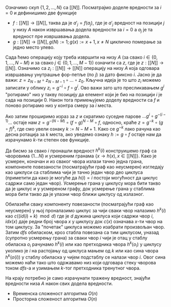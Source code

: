 
Означимо скуп $\{1, 2, \ldots, N\}$ са $[[N]]$.
Посматрајмо доделе вредности за $i = 0$ и дефинишимо две функције 

* $f : [[N]] \rightarrow [[N]]$, таква да је $a'_j = f(a_j)$, где је $a'_j$ вредност на позицији $j$ у низу $A$ након извршавања додела вредности за $i = 0$ а $a_j$ је та вредност пре извршавања додела.
* $g : [[N]] \rightarrow [[N]], g(N) := 1; g(x) := x + 1, x \neq N$ циклично померање за једно место улево.

Сада ћемо операцију коју треба извршити на низу $A$ (за свако $i \in \{0, 1, \ldots, N-M \}$ и за свако $j \in \{0, 1, \ldots, M-1\}$) означити са $z$, где је $z : [[N]] \rightarrow [[N]]$. Означимо са $z_i : [[N]] \rightarrow [[N]]$ операцију на низу $A$ која одговара извршавању унутрашње фор-петље (по $j$) за дато фиксно $i$. Јасно је да важи: $z = z_{N-M} \circ z_{N-M-1} \circ \ldots \circ z_0$. Кључна идеја је то што $z_i$ можемо записати у облику $z_i = g^{-i} \circ f \circ g^i$. Ово важи зато што пресликавањем $g^i$ "ротирамо" низ у такву позицију да елемент који је био на позицији $i$ је сада на позицији $0$. Након тога примењујемо доделу вредности са $f$ и поново ротирамо низ у контра смеру за $i$ места.

Ако затим проширимо израз за $z$ и скратимо суседне парове $\ldots g^{i} \circ g^{-(i-1)} \ldots$ остаје нам $z = g^{-(N-M)} \circ (f \circ g)^{N-M} \circ f$, односно, краће $z = g^{-k} \circ (g \circ f)^k$, где смо увели ознаку $k := N-M+1$. Како се $g^{-k}$ лако рачуна као десна ротација за $k$ места, ако уведемо ознаку $h := g \circ f$ остаје нам да израчунамо $k$-ти  степен ове функције.

Да бисмо за свако $i$ пронашли вредност $h^k(i)$ конструишемо граф са чворовима $\{1 \ldots N\}$ и усмереним гранама $\{x \rightarrow h(x), x \in [[N]]\}$. Како је усмерен, коначан и из сваког чвора излази тачно једна грана, компоненте повезаности (посматрајући граф као неусмерен) изгледају као циклуси са стаблима чији је тачно један чвор део циклуса (приметити да како је могуће да $h(i) = i$ постоји могућност да циклус садржи само један чвор). Усмерење грана у циклусу мора бити такво да је циклус и у усмереном графу, док усмерење грана у стаблима мора бити такво да је улазни чвор ближи циклусу од излазног.

Обилазећи сваку компоненту повезаности (посматрајући граф као неусмерен) у њој проналазимо циклус за чији сваки чвор налазимо $h^k(i)$ као $c((id(i) + k) \mod d)$ где је $d$ дужина циклуса који садржи чвор $i$, $idx(x)$ даје редни број чвора $x$ у циклусу док $c(x)$ означава $x$-ти чвор на том циклусу. За "почетак" циклуса можемо изабрати произвољан чвор. Затим _dfs_ обиласком, кроз стабла повезана са тим циклусом, уназад (супротно усмерењу грана) за сваки чвор $i$ чији је отац у стаблу обиласка $o_i$ рачунамо $h^k(i)$ или као претходника чвора $h^k(o_i)$ у циклусу уколико је $i$ на растојању од циклуса мањем од $k$ или као сина чвора $h^k(o(i))$ у стаблу обиласка у чијем подстаблу се налази чвор $i$. Овог сина можемо наћи тако што одржавамо низ који одговара стеку чворова током _dfs_-а и узимањем $k$-тог претходника тренутног чвора.

На крају потребно је само израчунати тражену вредност, знајући вредности низа $A$ након свих додела вредности.

* Временска сложеност алгоритма $O(n)$
* Просторна сложеност алгоритма $O(n)$

